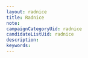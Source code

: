 ```yaml
---
layout: radnice
title: Radnice
note: 
campaignCategoryUid: radnice
candidateListUid: radnice
description: 
keywords: 
---
```


